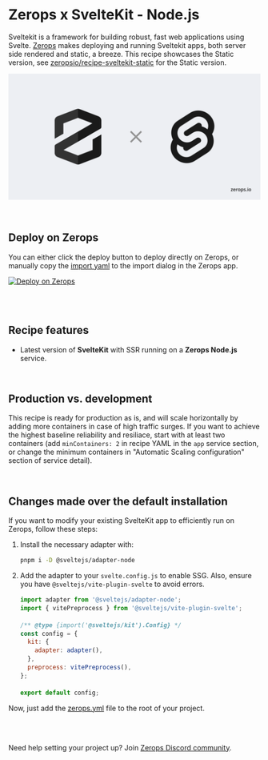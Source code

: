 # Zerops x SvelteKit - Node.js

Sveltekit is a framework for building robust, fast web applications using Svelte. [Zerops](https://zerops.io) makes deploying and running Sveltekit apps, both server side rendered and static, a breeze. This recipe showcases the Static version, see [zeropsio/recipe-sveltekit-static](https://github.com/zeropsio/recipe-sveltekit-static) for the Static version.

![sveltekit](https://github.com/zeropsio/recipe-shared-assets/blob/main/covers/svg/cover-svelte.svg)

<br/>

## Deploy on Zerops

You can either click the deploy button to deploy directly on Zerops, or manually copy the [import yaml](https://github.com/zeropsio/recipe-sveltekit-nodejs/blob/main/zerops-project-import.yml) to the import dialog in the Zerops app.

[![Deploy on Zerops](https://github.com/zeropsio/recipe-shared-assets/blob/main/deploy-button/green/deploy-button.svg)](https://app.zerops.io/recipe/sveltekit-nodejs)


<br/>
<br/>

## Recipe features
- Latest version of **SvelteKit** with SSR running on a **Zerops Node.js** service.

<br/>

## Production vs. development
This recipe is ready for production as is, and will scale horizontally by adding more containers in case of high traffic surges. If you want to achieve the highest baseline reliability and resiliace, start with at least two containers (add `minContainers: 2` in recipe YAML in the `app` service section, or change the minimum containers in "Automatic Scaling configuration" section of service detail).

<br/>

## Changes made over the default installation
If you want to modify your existing SvelteKit app to efficiently run on Zerops, follow these steps:

1. Install the necessary adapter with:
    ```sh
    pnpm i -D @sveltejs/adapter-node
    ```
2. Add the adapter to your `svelte.config.js` to enable SSG. Also, ensure you have `@sveltejs/vite-plugin-svelte` to avoid errors.
    ```js
    import adapter from '@sveltejs/adapter-node';
    import { vitePreprocess } from '@sveltejs/vite-plugin-svelte';

    /** @type {import('@sveltejs/kit').Config} */
    const config = {
      kit: {
        adapter: adapter(),
      },
      preprocess: vitePreprocess(),
    };

    export default config;
    ```

Now, just add the [zerops.yml](https://github.com/zeropsio/recipe-sveltekit-nodejs/blob/main/zerops.yml) file to the root of your project.


<br/>
<br/>

Need help setting your project up? Join [Zerops Discord community](https://discord.com/invite/WDvCZ54).